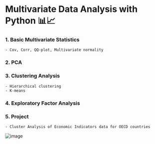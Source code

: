 # Multivariate Data Analysis with Python 📊📈


### 1. Basic Multivariate Statistics
    - Cov, Corr, QQ-plot, Multivariate normality 

### 2. PCA
### 3. Clustering Analysis
    - Hierarchical clustering
    - K-means

### 4. Exploratory Factor Analysis

### 5. Project 
    - Cluster Analysis of Economic Indicators data for OECD countries
![image](https://user-images.githubusercontent.com/62705839/120899064-cb060580-c668-11eb-8436-23225d039091.png)
